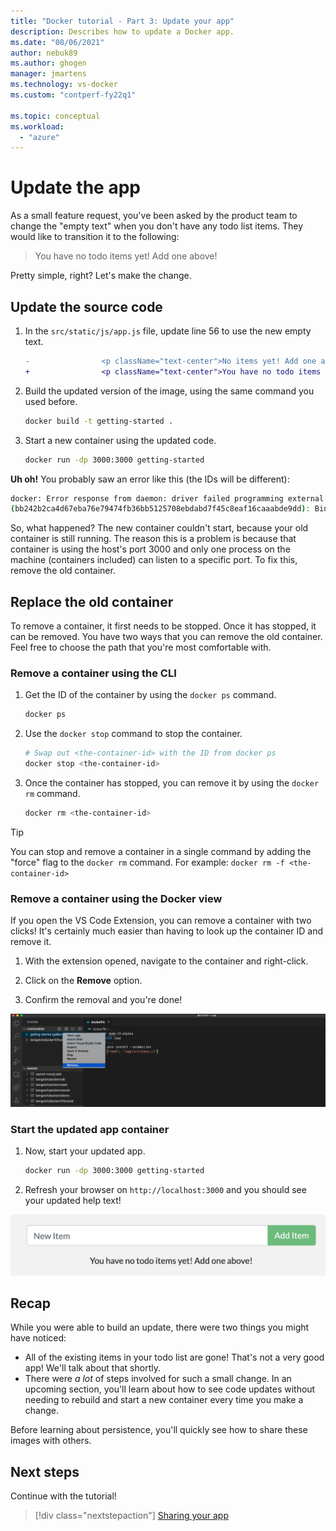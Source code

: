 ```yaml
---
title: "Docker tutorial - Part 3: Update your app"
description: Describes how to update a Docker app.
ms.date: "08/06/2021"
author: nebuk89
ms.author: ghogen
manager: jmartens
ms.technology: vs-docker
ms.custom: "contperf-fy22q1"

ms.topic: conceptual
ms.workload:
  - "azure"
---
```

# Update the app

As a small feature request, you've been asked by the product team to change the "empty text" when you don't have any todo list items. They would like to transition it to the following:

> You have no todo items yet! Add one above!

Pretty simple, right? Let's make the change.

## Update the source code

1. In the `src/static/js/app.js` file, update line 56 to use the new empty text.

    ```diff
    -                <p className="text-center">No items yet! Add one above!</p>
    +                <p className="text-center">You have no todo items yet! Add one above!</p>
    ```

1. Build the updated version of the image, using the same command you used before.

    ```bash
    docker build -t getting-started .
    ```

1. Start a new container using the updated code.

    ```bash
    docker run -dp 3000:3000 getting-started
    ```

**Uh oh!** You probably saw an error like this (the IDs will be different):

```bash
docker: Error response from daemon: driver failed programming external connectivity on endpoint laughing_burnell 
(bb242b2ca4d67eba76e79474fb36bb5125708ebdabd7f45c8eaf16caaabde9dd): Bind for 0.0.0.0:3000 failed: port is already allocated.
```

So, what happened? The new container couldn't start, because your old container is still running. The reason this is a problem is because that container is using the host's port 3000 and only one process on the machine (containers included) can listen to a specific port. To fix this, remove the old container.

## Replace the old container

To remove a container, it first needs to be stopped. Once it has stopped, it can be removed. You have two ways that you can remove the old container. Feel free to choose the path that you're most comfortable with.

### Remove a container using the CLI

1. Get the ID of the container by using the `docker ps` command.

    ```bash
    docker ps
    ```

1. Use the `docker stop` command to stop the container.

    ```bash
    # Swap out <the-container-id> with the ID from docker ps
    docker stop <the-container-id>
    ```

1. Once the container has stopped, you can remove it by using the `docker rm` command.

    ```bash
    docker rm <the-container-id>
    ```

> [!TIP]
> You can stop and remove a container in a single command by adding the "force" flag to the `docker rm` command. For example: `docker rm -f <the-container-id>`

### Remove a container using the Docker view

If you open the VS Code Extension, you can remove a container with two clicks! It's certainly much easier than having to look up the container ID and remove it.

1. With the extension opened, navigate to the container and right-click.

1. Click on the **Remove** option.

1. Confirm the removal and you're done!

![Docker view - removing a container](media/vs-removing-container.png)

### Start the updated app container

1. Now, start your updated app.

    ```bash
    docker run -dp 3000:3000 getting-started
    ```

1. Refresh your browser on `http://localhost:3000` and you should see your updated help text!

![Updated application with updated empty text](media/todo-list-updated-empty-text.png)

## Recap

While you were able to build an update, there were two things you might have noticed:

- All of the existing items in your todo list are gone! That's not a very good app! We'll talk about that
shortly.
- There were *a lot* of steps involved for such a small change. In an upcoming section, you'll learn about how to see code updates without needing to rebuild and start a new container every time you make a change.

Before learning about persistence, you'll quickly see how to share these images with others.

## Next steps

Continue with the tutorial!

> [!div class="nextstepaction"]
> [Sharing your app](share-your-app.md)

